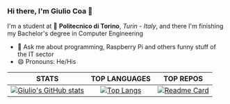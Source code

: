 ### Hi there, I'm Giulio Coa 👋

I'm a student at 🏫 **Politecnico di Torino**, *Turin - Italy*, and there I'm finishing my Bachelor's degree in Computer Engineering
  
  
- 💬 Ask me about programming, Raspberry Pi and others funny stuff of the IT sector
- 😄 Pronouns: He/His

| **STATS** | **TOP LANGUAGES** | **TOP REPOS** |
| :---: | :---: | :---: |
| [![Giulio's GitHub stats](https://github-readme-stats.vercel.app/api?username=giulioc008&show_icons=true&theme=react&hide_border=true)](https://github.com/giulioc008) | [![Top Langs](https://github-readme-stats.vercel.app/api/top-langs/?username=giulioc008&layout=compact&theme=react&hide_border=true)](https://github.com/giulioc008) | [![Readme Card](https://github-readme-stats.vercel.app/api/pin/?username=giulioc008&repo=dot_files&show_owner=true&theme=react&hide_border=true)](https://github.com/giulioc008/dot_files) |
